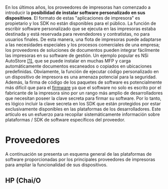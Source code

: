 En los últimos años, los proveedores de impresoras han comenzado a introducir la **posibilidad de instalar software personalizado en sus dispositivos**. El formato de estas "aplicaciones de impresora" es propietario y los SDK no están disponibles para el público. La función de escribir software personalizado que se ejecuta en las impresoras estaba destinada y está reservada para revendedores y contratistas, no para usuarios finales. De esta manera, una flota de impresoras puede adaptarse a las necesidades especiales y los procesos comerciales de una empresa; los proveedores de soluciones de documentos pueden integrar fácilmente las impresoras en su software de gestión. Un ejemplo popular es NSi AutoStore [\[1\]](http://hacking-printers.net/wiki/index.php/Software_packages#cite_note-1), que se puede instalar en muchas MFP y carga automáticamente documentos escaneados o copiados en ubicaciones predefinidas. Obviamente, la función de ejecutar código personalizado en un dispositivo de impresora es una amenaza potencial para la seguridad. Además, la firma de código de los paquetes de software es potencialmente más difícil que para el [firmware](http://hacking-printers.net/wiki/index.php/Firmware_updates) ya que el software no solo es escrito por el fabricante de la impresora sino por un rango más amplio de desarrolladores que necesitan poseer la clave secreta para firmar su software. Por lo tanto, es lógico incluir la clave secreta en los SDK que están protegidos por estar exclusivamente disponibles en las plataformas de los desarrolladores. Este artículo es un esfuerzo para recopilar sistemáticamente información sobre plataformas / SDK de software específicos del proveedor.

# Proveedores

A continuación se presenta un esquema general de las plataformas de software proporcionadas por los principales proveedores de impresoras para ampliar la funcionalidad de sus dispositivos.

## HP \(Chai/O
